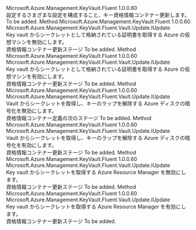 <Type Name="IWithConfigurations" FullName="Microsoft.Azure.Management.KeyVault.Fluent.Vault.Update.IWithConfigurations">
  <TypeSignature Language="C#" Value="public interface IWithConfigurations" />
  <TypeSignature Language="ILAsm" Value=".class public interface auto ansi abstract IWithConfigurations" />
  <TypeSignature Language="DocId" Value="T:Microsoft.Azure.Management.KeyVault.Fluent.Vault.Update.IWithConfigurations" />
  <TypeSignature Language="VB.NET" Value="Public Interface IWithConfigurations" />
  <TypeSignature Language="F#" Value="type IWithConfigurations = interface" />
  <AssemblyInfo>
    <AssemblyName>Microsoft.Azure.Management.KeyVault.Fluent</AssemblyName>
    <AssemblyVersion>1.0.0.60</AssemblyVersion>
  </AssemblyInfo>
  <Interfaces />
  <Docs>
    <summary>
            設定するさまざまな設定を構成すること、キー資格情報コンテナー更新します。
            </summary>
    <remarks>To be added.</remarks>
  </Docs>
  <Members>
    <Member MemberName="WithDeploymentDisabled">
      <MemberSignature Language="C#" Value="public Microsoft.Azure.Management.KeyVault.Fluent.Vault.Update.IUpdate WithDeploymentDisabled ();" />
      <MemberSignature Language="ILAsm" Value=".method public hidebysig newslot virtual instance class Microsoft.Azure.Management.KeyVault.Fluent.Vault.Update.IUpdate WithDeploymentDisabled() cil managed" />
      <MemberSignature Language="DocId" Value="M:Microsoft.Azure.Management.KeyVault.Fluent.Vault.Update.IWithConfigurations.WithDeploymentDisabled" />
      <MemberSignature Language="VB.NET" Value="Public Function WithDeploymentDisabled () As IUpdate" />
      <MemberSignature Language="F#" Value="abstract member WithDeploymentDisabled : unit -&gt; Microsoft.Azure.Management.KeyVault.Fluent.Vault.Update.IUpdate" Usage="iWithConfigurations.WithDeploymentDisabled " />
      <MemberType>Method</MemberType>
      <AssemblyInfo>
        <AssemblyName>Microsoft.Azure.Management.KeyVault.Fluent</AssemblyName>
        <AssemblyVersion>1.0.0.60</AssemblyVersion>
      </AssemblyInfo>
      <ReturnValue>
        <ReturnType>Microsoft.Azure.Management.KeyVault.Fluent.Vault.Update.IUpdate</ReturnType>
      </ReturnValue>
      <Parameters />
      <Docs>
        <summary>
            Key vault からシークレットとして格納されている証明書を取得する Azure の仮想マシンを無効にします。
            </summary>
        <returns>資格情報コンテナー更新ステージ</returns>
        <remarks>To be added.</remarks>
      </Docs>
    </Member>
    <Member MemberName="WithDeploymentEnabled">
      <MemberSignature Language="C#" Value="public Microsoft.Azure.Management.KeyVault.Fluent.Vault.Update.IUpdate WithDeploymentEnabled ();" />
      <MemberSignature Language="ILAsm" Value=".method public hidebysig newslot virtual instance class Microsoft.Azure.Management.KeyVault.Fluent.Vault.Update.IUpdate WithDeploymentEnabled() cil managed" />
      <MemberSignature Language="DocId" Value="M:Microsoft.Azure.Management.KeyVault.Fluent.Vault.Update.IWithConfigurations.WithDeploymentEnabled" />
      <MemberSignature Language="VB.NET" Value="Public Function WithDeploymentEnabled () As IUpdate" />
      <MemberSignature Language="F#" Value="abstract member WithDeploymentEnabled : unit -&gt; Microsoft.Azure.Management.KeyVault.Fluent.Vault.Update.IUpdate" Usage="iWithConfigurations.WithDeploymentEnabled " />
      <MemberType>Method</MemberType>
      <AssemblyInfo>
        <AssemblyName>Microsoft.Azure.Management.KeyVault.Fluent</AssemblyName>
        <AssemblyVersion>1.0.0.60</AssemblyVersion>
      </AssemblyInfo>
      <ReturnValue>
        <ReturnType>Microsoft.Azure.Management.KeyVault.Fluent.Vault.Update.IUpdate</ReturnType>
      </ReturnValue>
      <Parameters />
      <Docs>
        <summary>
            Key vault からシークレットとして格納されている証明書を取得する Azure の仮想マシンを有効にします。
            </summary>
        <returns>資格情報コンテナー更新ステージ</returns>
        <remarks>To be added.</remarks>
      </Docs>
    </Member>
    <Member MemberName="WithDiskEncryptionDisabled">
      <MemberSignature Language="C#" Value="public Microsoft.Azure.Management.KeyVault.Fluent.Vault.Update.IUpdate WithDiskEncryptionDisabled ();" />
      <MemberSignature Language="ILAsm" Value=".method public hidebysig newslot virtual instance class Microsoft.Azure.Management.KeyVault.Fluent.Vault.Update.IUpdate WithDiskEncryptionDisabled() cil managed" />
      <MemberSignature Language="DocId" Value="M:Microsoft.Azure.Management.KeyVault.Fluent.Vault.Update.IWithConfigurations.WithDiskEncryptionDisabled" />
      <MemberSignature Language="VB.NET" Value="Public Function WithDiskEncryptionDisabled () As IUpdate" />
      <MemberSignature Language="F#" Value="abstract member WithDiskEncryptionDisabled : unit -&gt; Microsoft.Azure.Management.KeyVault.Fluent.Vault.Update.IUpdate" Usage="iWithConfigurations.WithDiskEncryptionDisabled " />
      <MemberType>Method</MemberType>
      <AssemblyInfo>
        <AssemblyName>Microsoft.Azure.Management.KeyVault.Fluent</AssemblyName>
        <AssemblyVersion>1.0.0.60</AssemblyVersion>
      </AssemblyInfo>
      <ReturnValue>
        <ReturnType>Microsoft.Azure.Management.KeyVault.Fluent.Vault.Update.IUpdate</ReturnType>
      </ReturnValue>
      <Parameters />
      <Docs>
        <summary>
            Vault からシークレットを取得し、キーのラップを解除する Azure ディスクの暗号化を無効にします。
            </summary>
        <returns>資格情報コンテナー定義の次のステージ</returns>
        <remarks>To be added.</remarks>
      </Docs>
    </Member>
    <Member MemberName="WithDiskEncryptionEnabled">
      <MemberSignature Language="C#" Value="public Microsoft.Azure.Management.KeyVault.Fluent.Vault.Update.IUpdate WithDiskEncryptionEnabled ();" />
      <MemberSignature Language="ILAsm" Value=".method public hidebysig newslot virtual instance class Microsoft.Azure.Management.KeyVault.Fluent.Vault.Update.IUpdate WithDiskEncryptionEnabled() cil managed" />
      <MemberSignature Language="DocId" Value="M:Microsoft.Azure.Management.KeyVault.Fluent.Vault.Update.IWithConfigurations.WithDiskEncryptionEnabled" />
      <MemberSignature Language="VB.NET" Value="Public Function WithDiskEncryptionEnabled () As IUpdate" />
      <MemberSignature Language="F#" Value="abstract member WithDiskEncryptionEnabled : unit -&gt; Microsoft.Azure.Management.KeyVault.Fluent.Vault.Update.IUpdate" Usage="iWithConfigurations.WithDiskEncryptionEnabled " />
      <MemberType>Method</MemberType>
      <AssemblyInfo>
        <AssemblyName>Microsoft.Azure.Management.KeyVault.Fluent</AssemblyName>
        <AssemblyVersion>1.0.0.60</AssemblyVersion>
      </AssemblyInfo>
      <ReturnValue>
        <ReturnType>Microsoft.Azure.Management.KeyVault.Fluent.Vault.Update.IUpdate</ReturnType>
      </ReturnValue>
      <Parameters />
      <Docs>
        <summary>
            Vault からシークレットを取得し、キーのラップを解除する Azure ディスクの暗号化を有効にします。
            </summary>
        <returns>資格情報コンテナー更新ステージ</returns>
        <remarks>To be added.</remarks>
      </Docs>
    </Member>
    <Member MemberName="WithTemplateDeploymentDisabled">
      <MemberSignature Language="C#" Value="public Microsoft.Azure.Management.KeyVault.Fluent.Vault.Update.IUpdate WithTemplateDeploymentDisabled ();" />
      <MemberSignature Language="ILAsm" Value=".method public hidebysig newslot virtual instance class Microsoft.Azure.Management.KeyVault.Fluent.Vault.Update.IUpdate WithTemplateDeploymentDisabled() cil managed" />
      <MemberSignature Language="DocId" Value="M:Microsoft.Azure.Management.KeyVault.Fluent.Vault.Update.IWithConfigurations.WithTemplateDeploymentDisabled" />
      <MemberSignature Language="VB.NET" Value="Public Function WithTemplateDeploymentDisabled () As IUpdate" />
      <MemberSignature Language="F#" Value="abstract member WithTemplateDeploymentDisabled : unit -&gt; Microsoft.Azure.Management.KeyVault.Fluent.Vault.Update.IUpdate" Usage="iWithConfigurations.WithTemplateDeploymentDisabled " />
      <MemberType>Method</MemberType>
      <AssemblyInfo>
        <AssemblyName>Microsoft.Azure.Management.KeyVault.Fluent</AssemblyName>
        <AssemblyVersion>1.0.0.60</AssemblyVersion>
      </AssemblyInfo>
      <ReturnValue>
        <ReturnType>Microsoft.Azure.Management.KeyVault.Fluent.Vault.Update.IUpdate</ReturnType>
      </ReturnValue>
      <Parameters />
      <Docs>
        <summary>
            Key vault からシークレットを取得する Azure Resource Manager を無効にします。
            </summary>
        <returns>資格情報コンテナー更新ステージ</returns>
        <remarks>To be added.</remarks>
      </Docs>
    </Member>
    <Member MemberName="WithTemplateDeploymentEnabled">
      <MemberSignature Language="C#" Value="public Microsoft.Azure.Management.KeyVault.Fluent.Vault.Update.IUpdate WithTemplateDeploymentEnabled ();" />
      <MemberSignature Language="ILAsm" Value=".method public hidebysig newslot virtual instance class Microsoft.Azure.Management.KeyVault.Fluent.Vault.Update.IUpdate WithTemplateDeploymentEnabled() cil managed" />
      <MemberSignature Language="DocId" Value="M:Microsoft.Azure.Management.KeyVault.Fluent.Vault.Update.IWithConfigurations.WithTemplateDeploymentEnabled" />
      <MemberSignature Language="VB.NET" Value="Public Function WithTemplateDeploymentEnabled () As IUpdate" />
      <MemberSignature Language="F#" Value="abstract member WithTemplateDeploymentEnabled : unit -&gt; Microsoft.Azure.Management.KeyVault.Fluent.Vault.Update.IUpdate" Usage="iWithConfigurations.WithTemplateDeploymentEnabled " />
      <MemberType>Method</MemberType>
      <AssemblyInfo>
        <AssemblyName>Microsoft.Azure.Management.KeyVault.Fluent</AssemblyName>
        <AssemblyVersion>1.0.0.60</AssemblyVersion>
      </AssemblyInfo>
      <ReturnValue>
        <ReturnType>Microsoft.Azure.Management.KeyVault.Fluent.Vault.Update.IUpdate</ReturnType>
      </ReturnValue>
      <Parameters />
      <Docs>
        <summary>
            Key vault からシークレットを取得する Azure Resource Manager を有効にします。
            </summary>
        <returns>資格情報コンテナー更新ステージ</returns>
        <remarks>To be added.</remarks>
      </Docs>
    </Member>
  </Members>
</Type>